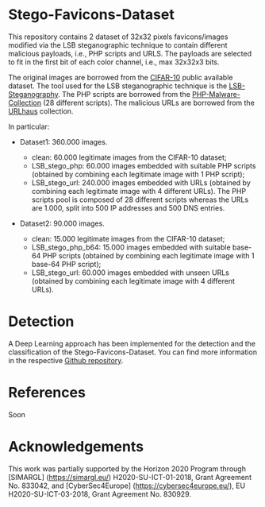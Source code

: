# Stego-Favicons-Dataset

This repository contains 2 dataset of 32x32 pixels favicons/images modified via the LSB steganographic technique to contain different malicious payloads, i.e., PHP scripts and URLS. 
The payloads are selected to fit in the first bit of each color channel, i.e., max 32x32x3 bits.  
 

The original images are borrowed from the [CIFAR-10](https://www.cs.toronto.edu/~kriz/cifar.html) public available dataset.
The tool used for the LSB steganographic technique is the [LSB-Steganography](https://github.com/RobinDavid/LSB-Steganography).
The PHP scripts are borrowed from the [PHP-Malware-Collection](https://github.com/marcocesarato/PHP-Malware-Collection) (28 different scripts).
The malicious URLs are borrowed from the [URLhaus](https://urlhaus.abuse.ch) collection.


In particular:
- Dataset1: 360.000 images. 
	- clean: 60.000 legitimate images from the CIFAR-10 dataset;
	- LSB_stego_php: 60.000 images embedded with suitable PHP scripts (obtained by combining each legitimate image with 1 PHP script);
	- LSB_stego_url: 240.000 images embedded with URLs (obtained by combining each legitimate image with 4 different URLs).
The PHP scripts pool is composed of 28 different scripts whereas the URLs are 1.000, split into 500 IP addresses and 500 DNS entries.

- Dataset2: 90.000 images.
	- clean: 15.000 legitimate images from the CIFAR-10 dataset;
	- LSB_stego_php_b64: 15.000 images embedded with suitable base-64 PHP scripts (obtained by combining each legitimate image with 1 base-64 PHP script);
	- LSB_stego_url: 60.000 images embedded with unseen URLs (obtained by combining each legitimate image with 4 different URLs).

# Detection
A Deep Learning approach has been implemented for the detection and the classification of the Stego-Favicons-Dataset. You can find more information in the respective [Github repository](https://github.com/massimo-guarascio/FaviconStegoDetection).

# References
Soon

# Acknowledgements 
This work was partially supported by the Horizon 2020 Program through [SIMARGL] (https://simargl.eu/) H2020-SU-ICT-01-2018, Grant Agreement No. 833042, and [CyberSec4Europe] (https://cybersec4europe.eu/), EU  H2020-SU-ICT-03-2018, Grant Agreement No. 830929.
